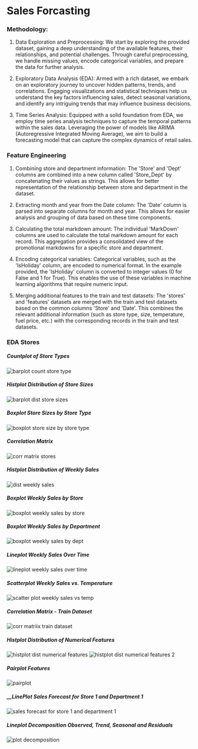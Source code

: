 # ﻿Sales Forcasting

### __Methodology:__
1. Data Exploration and Preprocessing: We start by exploring the provided dataset, gaining a deep understanding of the available features, their relationships, and potential challenges. Through careful preprocessing, we handle missing values, encode categorical variables, and prepare the data for further analysis.

2. Exploratory Data Analysis (EDA): Armed with a rich dataset, we embark on an exploratory journey to uncover hidden patterns, trends, and correlations. Engaging visualizations and statistical techniques help us understand the key factors influencing sales, detect seasonal variations, and identify any intriguing trends that may influence business decisions.

3. Time Series Analysis: Equipped with a solid foundation from EDA, we employ time series analysis techniques to capture the temporal patterns within the sales data. Leveraging the power of models like ARIMA (Autoregressive Integrated Moving Average), we aim to build a forecasting model that can capture the complex dynamics of retail sales.


### __Feature Engineering__
1. Combining store and department information: The 'Store' and 'Dept' columns are combined into a new column called 'Store_Dept' by concatenating their values as strings. This allows for better representation of the relationship between store and department in the dataset.

2. Extracting month and year from the Date column: The 'Date' column is parsed into separate columns for month and year. This allows for easier analysis and grouping of data based on these time components.

3. Calculating the total markdown amount: The individual 'MarkDown' columns are used to calculate the total markdown amount for each record. This aggregation provides a consolidated view of the promotional markdowns for a specific store and department.

4. Encoding categorical variables: Categorical variables, such as the 'IsHoliday' column, are encoded to numerical format. In the example provided, the 'IsHoliday' column is converted to integer values (0 for False and 1 for True). This enables the use of these variables in machine learning algorithms that require numeric input.

5. Merging additional features to the train and test datasets: The 'stores' and 'features' datasets are merged with the train and test datasets based on the common columns 'Store' and 'Date'. This combines the relevant additional information (such as store type, size, temperature, fuel price, etc.) with the corresponding records in the train and test datasets.

### EDA Stores
##### __Countplot of Store Types__
![barplot count store type](https://github.com/arduinto/SalesForecasting/assets/142419799/2d4ca978-dfdf-45b1-b927-9522bfd0be41)

##### __Histplot Distribution of Store Sizes__

![barplot dist store sizes](https://github.com/arduinto/SalesForecasting/assets/142419799/382c26cc-865d-4473-810c-e111d21391cd)

##### __Boxplot Store Sizes by Store Type__

![boxplot store size by store type](https://github.com/arduinto/SalesForecasting/assets/142419799/7c97485f-dfac-446c-8b46-e788f1cad604)

##### __Correlation Matrix__

![corr matrix stores](https://github.com/arduinto/SalesForecasting/assets/142419799/a015ebb0-26ac-4374-8707-d73d27f18aeb)

##### __Histplot Distribution of Weekly Sales__

![dist weekly sales](https://github.com/arduinto/SalesForecasting/assets/142419799/82a81702-97cd-4c05-b778-1a9a64f0f4b5)

##### __Boxplot Weekly Sales by Store__

![boxplot weekly sales by store](https://github.com/arduinto/SalesForecasting/assets/142419799/2d47a58b-933d-472c-a1a1-de719229b1a0)


##### __Boxplot Weekly Sales by Department__

![boxplot weekly sales by dept](https://github.com/arduinto/SalesForecasting/assets/142419799/c2f56c73-a97b-44fe-ad38-190991339f8f)

##### __Lineplot Weekly Sales Over Time__

![lineplot weekly sales over time](https://github.com/arduinto/SalesForecasting/assets/142419799/2414c82c-bc66-4e47-a7ca-eaef3f5f03a8)

##### __Scatterplot Weekly Sales vs. Temperature__

![scatter plot weekly sales vs temp](https://github.com/arduinto/SalesForecasting/assets/142419799/b5dcd076-31ff-4bed-9511-b2c24db62261)

##### __Correlation Matrix - Train Dataset__

![corr matriix train dataset](https://github.com/arduinto/SalesForecasting/assets/142419799/f3fce807-e6f4-4ce7-a7e7-d6ad8aee6cad)

##### __Histplot Distribution of Numerical Features__

![histplot dist numerical features](https://github.com/arduinto/SalesForecasting/assets/142419799/d87e5e44-f0c5-416b-91c6-2273b7db426f)
![histplot dist numerical features 2](https://github.com/arduinto/SalesForecasting/assets/142419799/949a0967-d4de-4750-8d9c-9c39375a9938)

##### __Pairplot Features__

![pairplot](https://github.com/arduinto/SalesForecasting/assets/142419799/0a1a9638-3be9-4d95-8e1a-fa57b9249dea)


##### __LinePlot Sales Forecast for Store 1 and Department 1

![sales forecast for store 1 and department 1](https://github.com/arduinto/SalesForecasting/assets/142419799/a75ff3f0-a9e9-4852-8043-2a924adcfb0c)

##### __Lineplot Decomposition Observed, Trend, Seasonal and Residuals__

![plot decomposition](https://github.com/arduinto/SalesForecasting/assets/142419799/24bfe3c6-c9f9-4fbc-bfa8-7effb42d1737)
